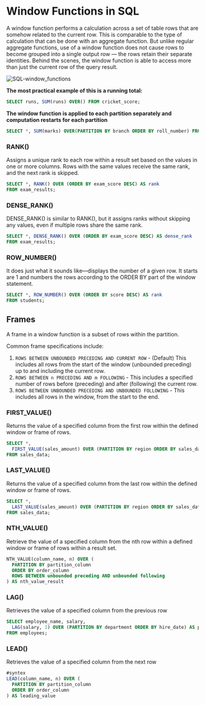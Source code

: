 # Window Functions in SQL

A window function performs a calculation across a set of table rows that are somehow related to the current row. This is comparable to the type of calculation that can be done with an aggregate function. But unlike regular aggregate functions, use of a window function does not cause rows to become grouped into a single output row — the rows retain their separate identities. Behind the scenes, the window function is able to access more than just the current row of the query result.

![SQL-window_functions](https://miro.medium.com/v2/resize:fit:1100/format:webp/1*PyBvYNwMbY75cBcc4TRl7g.jpeg)

**The most practical example of this is a running total:**
```sql
SELECT runs, SUM(runs) OVER() FROM cricket_score;
```

**The window function is applied to each partition separately and computation restarts for each partition**
```sql
SELECT *, SUM(marks) OVER(PARTITION BY branch ORDER BY roll_number) FROM marks;
```

### RANK()

Assigns a unique rank to each row within a result set based on the values in one or more columns. Rows with the same values receive the same rank, and the next rank is skipped.

```sql
SELECT *, RANK() OVER (ORDER BY exam_score DESC) AS rank
FROM exam_results;
```

### DENSE_RANK()

DENSE_RANK() is similar to RANK(), but it assigns ranks without skipping any values, even if multiple rows share the same rank.

```sql
SELECT *, DENSE_RANK() OVER (ORDER BY exam_score DESC) AS dense_rank
FROM exam_results;
```

### ROW_NUMBER()

It does just what it sounds like—displays the number of a given row. It starts are 1 and numbers the rows according to the ORDER BY part of the window statement.

```sql
SELECT *, ROW_NUMBER() OVER (ORDER BY score DESC) AS rank
FROM students;
```

## Frames

A frame in a window function is a subset of rows within the partition.

Common frame specifications include:
1. `ROWS BETWEEN UNBOUNDED PRECEDING AND CURRENT ROW` - (Default) This includes all rows from the start of the window (unbounded preceding) up to and including the current row.
2. `ROWS BETWEEN n PRECEDING AND m FOLLOWING` - This includes a specified number of rows before (preceding) and after (following) the current row.
3. `ROWS BETWEEN UNBOUNDED PRECEDING AND UNBOUNDED FOLLOWING` - This includes all rows in the window, from the start to the end.

### FIRST_VALUE()
Returns the value of a specified column from the first row within the defined window or frame of rows.
```sql
SELECT *,
  FIRST_VALUE(sales_amount) OVER (PARTITION BY region ORDER BY sales_date ROWS BETWEEN UNBOUNDED PRECEDING AND UNBOUNDED FOLLOWING) AS first_sale_amount
FROM sales_data;
```

### LAST_VALUE()
Returns the value of a specified column from the last row within the defined window or frame of rows.
```sql
SELECT *,
  LAST_VALUE(sales_amount) OVER (PARTITION BY region ORDER BY sales_date ROWS BETWEEN UNBOUNDED PRECEDING AND UNBOUNDED FOLLOWING) AS last_sale_amount
FROM sales_data;
```

### NTH_VALUE()

Retrieve the value of a specified column from the nth row within a defined window or frame of rows within a result set.

```sql
NTH_VALUE(column_name, n) OVER (
  PARTITION BY partition_column
  ORDER BY order_column
  ROWS BETWEEN unbounded preceding AND unbounded following
) AS nth_value_result
```

### LAG()
Retrieves the value of a specified column from the previous row
```sql
SELECT employee_name, salary,
  LAG(salary, 1) OVER (PARTITION BY department ORDER BY hire_date) AS previous_salary
FROM employees;
```

### LEAD()
Retrieves the value of a specified column from the next row
```sql
#syntex
LEAD(column_name, n) OVER (
  PARTITION BY partition_column
  ORDER BY order_column
) AS leading_value
```